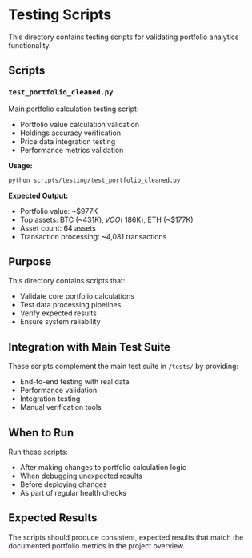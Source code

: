 # Testing Scripts

This directory contains testing scripts for validating portfolio analytics functionality.

## Scripts

### `test_portfolio_cleaned.py`
Main portfolio calculation testing script:
- Portfolio value calculation validation
- Holdings accuracy verification
- Price data integration testing
- Performance metrics validation

**Usage:**
```bash
python scripts/testing/test_portfolio_cleaned.py
```

**Expected Output:**
- Portfolio value: ~$977K
- Top assets: BTC (~$431K), VOO (~$186K), ETH (~$177K)
- Asset count: 64 assets
- Transaction processing: ~4,081 transactions

## Purpose

This directory contains scripts that:
- Validate core portfolio calculations
- Test data processing pipelines
- Verify expected results
- Ensure system reliability

## Integration with Main Test Suite

These scripts complement the main test suite in `/tests/` by providing:
- End-to-end testing with real data
- Performance validation
- Integration testing
- Manual verification tools

## When to Run

Run these scripts:
- After making changes to portfolio calculation logic
- When debugging unexpected results
- Before deploying changes
- As part of regular health checks

## Expected Results

The scripts should produce consistent, expected results that match the documented portfolio metrics in the project overview. 